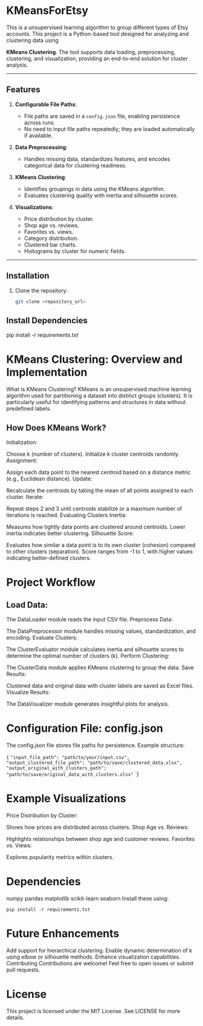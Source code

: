 # KMeansForEtsy
This is a unsupervised learning algorithm to group different types of Etsy accounts.
This project is a Python-based tool designed for analyzing and clustering data using 

**KMeans Clustering**. The tool supports data loading, preprocessing, clustering, and visualization, providing an end-to-end solution for cluster analysis.

---

## Features

1. **Configurable File Paths**:
   - File paths are saved in a `config.json` file, enabling persistence across runs.
   - No need to input file paths repeatedly; they are loaded automatically if available.

2. **Data Preprocessing**:
   - Handles missing data, standardizes features, and encodes categorical data for clustering readiness.

3. **KMeans Clustering**:
   - Identifies groupings in data using the KMeans algorithm.
   - Evaluates clustering quality with inertia and silhouette scores.

4. **Visualizations**:
   - Price distribution by cluster.
   - Shop age vs. reviews.
   - Favorites vs. views.
   - Category distribution.
   - Clustered bar charts.
   - Histograms by cluster for numeric fields.

---

## Installation

1. Clone the repository:
   ```bash
   git clone <repository_url>

## Install Dependencies
pip install -r requirements.txt


# KMeans Clustering: Overview and Implementation
What is KMeans Clustering?
KMeans is an unsupervised machine learning algorithm used for partitioning a dataset into distinct groups (clusters). It is particularly useful for identifying patterns and structures in data without predefined labels.

## How Does KMeans Work?
Initialization:

Choose k (number of clusters).
Initialize k cluster centroids randomly.
Assignment:

Assign each data point to the nearest centroid based on a distance metric (e.g., Euclidean distance).
Update:

Recalculate the centroids by taking the mean of all points assigned to each cluster.
Iterate:

Repeat steps 2 and 3 until centroids stabilize or a maximum number of iterations is reached.
Evaluating Clusters
Inertia:

Measures how tightly data points are clustered around centroids.
Lower inertia indicates better clustering.
Silhouette Score:

Evaluates how similar a data point is to its own cluster (cohesion) compared to other clusters (separation).
Score ranges from -1 to 1, with higher values indicating better-defined clusters.

# Project Workflow
## Load Data:

The DataLoader module reads the input CSV file.
Preprocess Data:

The DataPreprocessor module handles missing values, standardization, and encoding.
Evaluate Clusters:

The ClusterEvaluator module calculates inertia and silhouette scores to determine the optimal number of clusters (k).
Perform Clustering:

The ClusterData module applies KMeans clustering to group the data.
Save Results:

Clustered data and original data with cluster labels are saved as Excel files.
Visualize Results:

The DataVisualizer module generates insightful plots for analysis.

# Configuration File: config.json
The config.json file stores file paths for persistence. Example structure:

`{`
    `"input_file_path": "path/to/your/input.csv",`
    `"output_clustered_file_path": "path/to/save/clustered_data.xlsx",`
    `"output_original_with_clusters_path": "path/to/save/original_data_with_clusters.xlsx"`
`}

# Example Visualizations
Price Distribution by Cluster:

Shows how prices are distributed across clusters.
Shop Age vs. Reviews:

Highlights relationships between shop age and customer reviews.
Favorites vs. Views:

Explores popularity metrics within clusters.

# Dependencies
numpy
pandas
matplotlib
scikit-learn
seaborn
Install these using:

`pip install -r requirements.txt`

# Future Enhancements
Add support for hierarchical clustering.
Enable dynamic determination of k using elbow or silhouette methods.
Enhance visualization capabilities.
Contributing
Contributions are welcome! Feel free to open issues or submit pull requests.

# License
This project is licensed under the MIT License. See LICENSE for more details.